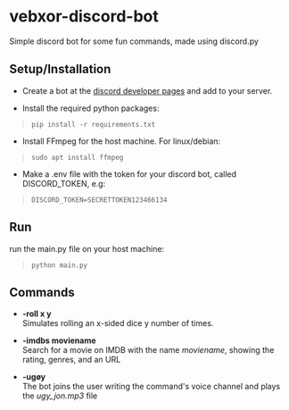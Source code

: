 # vebxor-discord-bot

Simple discord bot for some fun commands, made using discord.py

## Setup/Installation
- Create a bot at the [discord developer pages](https://discord.com/developers/applications) and add to your server.  
  

- Install the required python packages:  
>`pip install -r requirements.txt`   
     
   
- Install FFmpeg for the host machine. For linux/debian:  
>`sudo apt install ffmpeg`

- Make a .env file with the token for your discord bot, called DISCORD_TOKEN, e.g:
>`DISCORD_TOKEN=SECRETTOKEN123466134`
## Run
run the main.py file on your host machine:
>`python main.py`

## Commands

- **-roll x y**  
Simulates rolling an x-sided dice y number of times. 

- **-imdbs moviename**  
Search for a movie on IMDB with the name *moviename*, showing the rating, genres, and an URL

- **-ugøy**  
The bot joins the user writing the command's voice channel and plays the *ugy_jon.mp3* file
